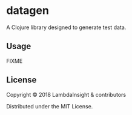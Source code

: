 # datagen

A Clojure library designed to generate test data.

## Usage

FIXME

## License

Copyright © 2018 LambdaInsight & contributors

Distributed under the MIT License.
